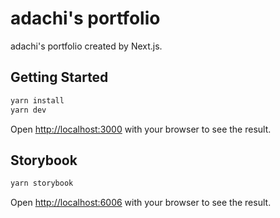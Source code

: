 # adachi's portfolio

adachi's portfolio created by Next.js.

## Getting Started

```bash
yarn install
yarn dev
```

Open [http://localhost:3000](http://localhost:3000) with your browser to see the result.

## Storybook

```bash
yarn storybook
```

Open [http://localhost:6006](http://localhost:6006) with your browser to see the result.
